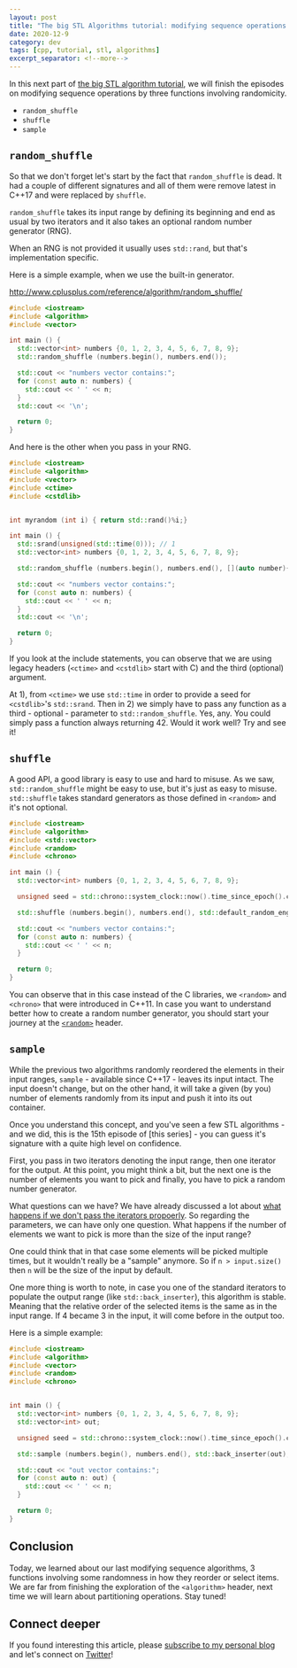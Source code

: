 ```yaml
---
layout: post
title: "The big STL Algorithms tutorial: modifying sequence operations - rotate functions"
date: 2020-12-9
category: dev
tags: [cpp, tutorial, stl, algorithms]
excerpt_separator: <!--more-->
---
```

In this next part of [the big STL algorithm tutorial](http://sandordargo.com/blog/2019/01/30/stl-algos-intro), we will finish the episodes on modifying sequence operations by three functions involving randomicity.
<!--more-->

* `random_shuffle`
* `shuffle`
* `sample`

## `random_shuffle`

So that we don't forget let's start by the fact that `random_shuffle` is dead. It had a couple of different signatures and all of them were remove latest in C++17 and were replaced by `shuffle`.

`random_shuffle` takes its input range by defining its beginning and end as usual by two iterators and it also takes an optional random number generator (RNG).

When an RNG is not provided it usually uses `std::rand`, but that's implementation specific.

Here is a simple example, when we use the built-in generator.

http://www.cplusplus.com/reference/algorithm/random_shuffle/
```cpp
#include <iostream>
#include <algorithm>
#include <vector>

int main () {
  std::vector<int> numbers {0, 1, 2, 3, 4, 5, 6, 7, 8, 9};
  std::random_shuffle (numbers.begin(), numbers.end());

  std::cout << "numbers vector contains:";
  for (const auto n: numbers) {
    std::cout << ' ' << n;
  }
  std::cout << '\n';

  return 0;
}
```

And here is the other when you pass in your RNG.

```cpp
#include <iostream>
#include <algorithm>
#include <vector>
#include <ctime>
#include <cstdlib>


int myrandom (int i) { return std::rand()%i;}

int main () {
  std::srand(unsigned(std::time(0))); // 1
  std::vector<int> numbers {0, 1, 2, 3, 4, 5, 6, 7, 8, 9};

  std::random_shuffle (numbers.begin(), numbers.end(), [](auto number){return std::rand()%number;}); // 2

  std::cout << "numbers vector contains:";
  for (const auto n: numbers) {
    std::cout << ' ' << n;
  }
  std::cout << '\n';

  return 0;
}
```

If you look at the include statements, you can observe that we are using legacy headers (`<ctime>` and `<cstdlib>` start with C) and the third (optional) argument.

At 1), from `<ctime>` we use `std::time` in order to provide a seed for `<cstdlib>`'s `std::srand`. Then in 2) we simply have to pass any function as a third - optional - parameter to `std::random_shuffle`. Yes, any. You could simply pass a function always returning 42. Would it work well? Try and see it!


## `shuffle`
A good API, a good library is easy to use and hard to misuse. As we saw, `std::random_shuffle` might be easy to use, but it's just as easy to misuse. `std::shuffle` takes standard generators as those defined in `<random>` and it's not optional. 

```cpp
#include <iostream>
#include <algorithm>
#include <std::vector>    
#include <random>
#include <chrono>

int main () {
  std::vector<int> numbers {0, 1, 2, 3, 4, 5, 6, 7, 8, 9};

  unsigned seed = std::chrono::system_clock::now().time_since_epoch().count();

  std::shuffle (numbers.begin(), numbers.end(), std::default_random_engine(seed));

  std::cout << "numbers vector contains:";
  for (const auto n: numbers) {
    std::cout << ' ' << n;
  }

  return 0;
}
```

You can observe that in this case instead of the C libraries, we `<random>` and `<chrono>` that were introduced in C++11. In case you want to understand better how to create a random number generator, you should start your journey at the [`<random>`](https://en.cppreference.com/w/cpp/numeric/random) header.
  
## `sample`

While the previous two algorithms randomly reordered the elements in their input ranges, `sample` - available since C++17 - leaves its input intact. The input doesn't change, but on the other hand, it will take a given (by you) number of elements randomly from its input and push it into its out container.

Once you understand this concept, and you've seen a few STL algorithms -  and we did, this is the 15th episode of [this series] - you can guess it's signature with a quite high level on confidence.

First, you pass in two iterators denoting the input range, then one iterator for the output. At this point, you might think a bit, but the next one is the number of elements you want to pick and finally, you have to pick a random number generator.

What questions can we have? We have already discussed a lot about [what happens if we don't pass the iterators propoerly](http://sandordargo.com/blog/2019/08/14/stl-alogorithms-tutorial-part-5-copy-operations). So regarding the parameters, we can have only one question. What happens if the number of elements we want to pick is more than the size of the input range?

One could think that in that case some elements will be picked multiple times, but it wouldn't really be a "sample" anymore. So if `n > input.size()` then `n` will be the size of the input by default.

One more thing is worth to note, in case you one of the standard iterators to populate the output range (like `std::back_inserter`), this algorithm is stable. Meaning that the relative order of the selected items is the same as in the input range. If 4 became 3 in the input, it will come before in the output too.

Here is a simple example:
```cpp
#include <iostream>
#include <algorithm>
#include <vector>    
#include <random>
#include <chrono>


int main () {
  std::vector<int> numbers {0, 1, 2, 3, 4, 5, 6, 7, 8, 9};
  std::vector<int> out;

  unsigned seed = std::chrono::system_clock::now().time_since_epoch().count();

  std::sample (numbers.begin(), numbers.end(), std::back_inserter(out), 3, std::default_random_engine(seed));

  std::cout << "out vector contains:";
  for (const auto n: out) {
    std::cout << ' ' << n;
  }

  return 0;
}
```

## Conclusion

Today, we learned about our last modifying sequence algorithms, 3 functions involving some randomness in how they reorder or select items. We are far from finishing the exploration of the `<algorithm>` header, next time we will learn about partitioning operations. Stay tuned!

## Connect deeper

If you found interesting this article, please [subscribe to my personal blog](http://eepurl.com/gvcv1j) and let's connect on [Twitter](https://twitter.com/SandorDargo)!